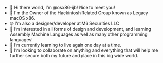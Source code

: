 - 👋 Hi there world, I’m @osx86-ijb! Nice to meet you!
- 🦾 I'm the Owner of the Hackintosh Related Group known as Legacy macOS x86.
- 🤓 I'm also a designer/developer at M6 Securities LLC
- 👀 I’m interested in all forms of design and development, and learning Assembly Machine Languages as well as many other programming languages!
- 🌱 I’m currently learning to live again one day at a time.
- 💞️ I’m looking to collaborate on anything and everything that will help me further secure both my future and place in this big wide world.

<!---
m6securities-jbj/m6securities-jbj is a ✨ special ✨ repository because its `README.md` (this file) appears on your GitHub profile.
You can click the Preview link to take a look at your changes.
--->
